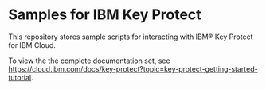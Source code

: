 # Samples for IBM Key Protect

This repository stores sample scripts for interacting with IBM® Key Protect for IBM Cloud.

To view the the complete documentation set, see https://cloud.ibm.com/docs/key-protect?topic=key-protect-getting-started-tutorial.
